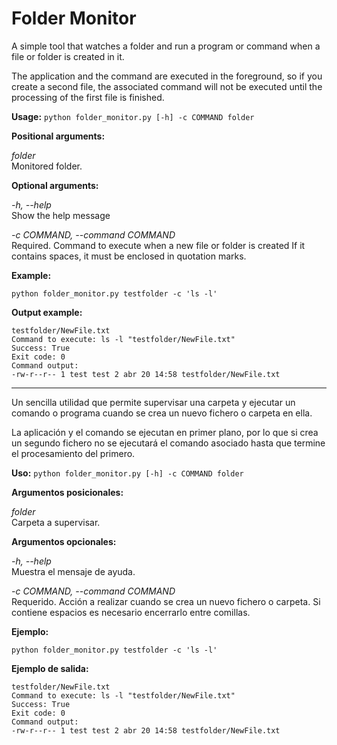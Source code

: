 # Folder Monitor

A simple tool that watches a folder and run a program or command when a file or folder is created in it.

The application and the command are executed in the foreground, so if you create a second file, the associated command will not be executed until the processing of the first file is finished. 

**Usage:** `python folder_monitor.py [-h] -c COMMAND folder`

**Positional arguments:**

  *folder*               
    Monitored folder.

**Optional arguments:**

  *-h, --help*            
    Show the help message

  *-c COMMAND, --command COMMAND*    
    Required. Command to execute when a new file or folder is created
    If it contains spaces, it must be enclosed in quotation marks.

**Example:**

    python folder_monitor.py testfolder -c 'ls -l'

**Output example:**

    testfolder/NewFile.txt
    Command to execute: ls -l "testfolder/NewFile.txt"
    Success: True
    Exit code: 0
    Command output:
    -rw-r--r-- 1 test test 2 abr 20 14:58 testfolder/NewFile.txt


---


Un sencilla utilidad que permite supervisar una carpeta y ejecutar un comando o programa 
cuando se crea un nuevo fichero o carpeta en ella.

La aplicación y el comando se ejecutan en primer plano, por lo que si crea un segundo fichero no se ejecutará el comando asociado hasta que termine el procesamiento del primero. 

**Uso:** `python folder_monitor.py [-h] -c COMMAND folder`

**Argumentos posicionales:**

  *folder*                
    Carpeta a supervisar.

**Argumentos opcionales:**

  *-h, --help*           
    Muestra el mensaje de ayuda.

  *-c COMMAND, --command COMMAND*     
    Requerido. Acción a realizar cuando se crea un nuevo fichero o carpeta. 
    Si contiene espacios es necesario encerrarlo entre comillas.

**Ejemplo:**

    python folder_monitor.py testfolder -c 'ls -l'

**Ejemplo de salida:**

    testfolder/NewFile.txt
    Command to execute: ls -l "testfolder/NewFile.txt"
    Success: True
    Exit code: 0
    Command output:
    -rw-r--r-- 1 test test 2 abr 20 14:58 testfolder/NewFile.txt

